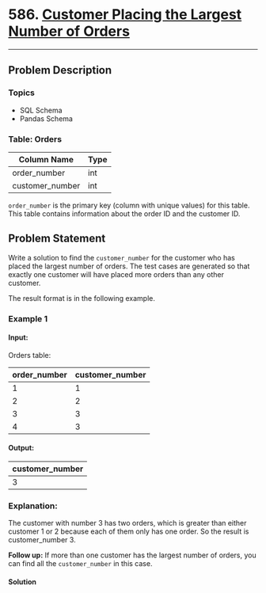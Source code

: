 # 586. [Customer Placing the Largest Number of Orders](https://leetcode.com/problems/customer-placing-the-largest-number-of-orders/)

<hr> <div>

## Problem Description

### Topics
- SQL Schema
- Pandas Schema

### Table: Orders

| Column Name     | Type     |
| --------------- | -------- |
| order_number    | int      |
| customer_number | int      |

`order_number` is the primary key (column with unique values) for this table. This table contains information about the order ID and the customer ID.

## Problem Statement

Write a solution to find the `customer_number` for the customer who has placed the largest number of orders. The test cases are generated so that exactly one customer will have placed more orders than any other customer.

The result format is in the following example.

### Example 1

#### Input:
Orders table:

| order_number | customer_number |
|--------------|-----------------|
| 1            | 1               |
| 2            | 2               |
| 3            | 3               |
| 4            | 3               |

#### Output:
| customer_number |
|-----------------|
| 3               |

### Explanation:
The customer with number 3 has two orders, which is greater than either customer 1 or 2 because each of them only has one order. 
So the result is customer_number 3.

**Follow up:** If more than one customer has the largest number of orders, you can find all the `customer_number` in this case.

#### Solution
